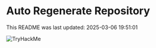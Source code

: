 # Auto Regenerate Repository

This README was last updated: 2025-03-06 19:51:01

 ![TryHackMe](https://tryhackme.com/badge/533634)